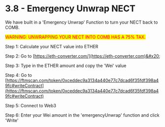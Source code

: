 # 3.8 - Emergency Unwrap NECT

We have built in a 'Emergency Unwrap' Function to turn your NECT back to COMB.



<mark style="color:red;">WARNING: UNWRAPPING YOUR NECT INTO COMB HAS A 75% TAX.</mark>

<mark style="color:red;"></mark>

Step 1: Calculate your NECT value into ETHER

Step 2: Go to [https://eth-converter.com/](https://eth-converter.com)&#x20;

Step 3: Type in the ETHER amount and copy the 'Wei' value

Step 4: Go to [https://ftmscan.com/token/0xceddec9a3134a440e77c7dcad6f35fdf398a49fc#writeContract](https://ftmscan.com/token/0xceddec9a3134a440e77c7dcad6f35fdf398a49fc#writeContract)

Step 5: Connect to Web3

Step 6: Enter your Wei amount in the 'emergencyUnwrap' function and click 'Write'
